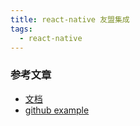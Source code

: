 ```yaml
---
title: react-native 友盟集成
tags:
  - react-native
---
```


### 参考文章

- [文档](https://developer.umeng.com/docs/66632/detail/67587)
- [github example](https://github.com/umeng/React_Native_Compent)